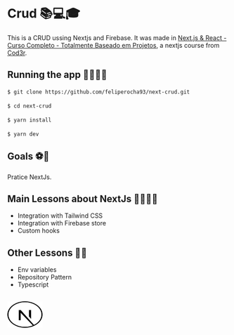 # Crud 📚💻🎓
This is a CRUD ussing Nextjs and Firebase. It was made in [Next.js & React - Curso Completo - Totalmente Baseado em Projetos](https://www.cod3r.com.br/courses/nextjs), a nextjs course from [Cod3r](https://www.cod3r.com.br/).

## Running the app 🏃🏼‍♂🔥
```
$ git clone https://github.com/feliperocha93/next-crud.git

$ cd next-crud

$ yarn install

$ yarn dev
```

## Goals ⚽🥅
Pratice NextJs.

## Main Lessons about NextJs 📑👩🏿‍🎓
- Integration with Tailwind CSS
- Integration with Firebase store
- Custom hooks

## Other Lessons 🔖😲
- Env variables
- Repository Pattern
- Typescript

##

<img align="center" alt="Node" title="Node" height="60" width="80" src="https://github.com/devicons/devicon/blob/master/icons/nextjs/nextjs-line.svg">
